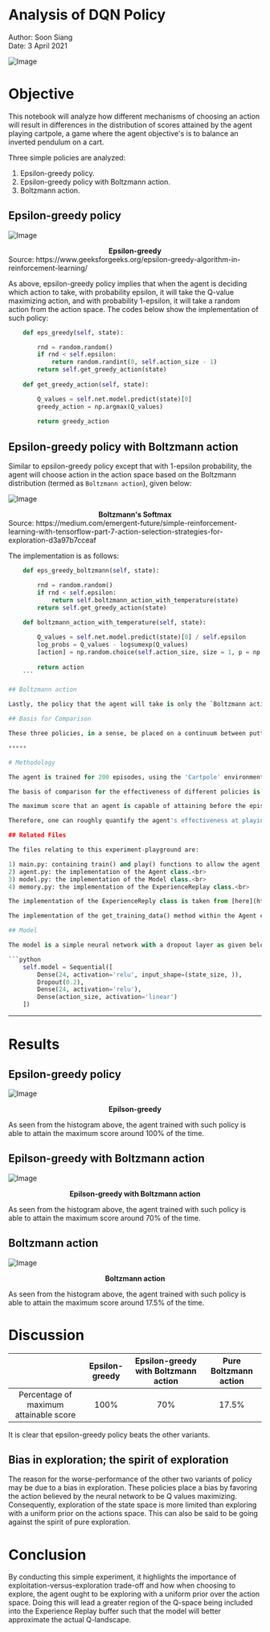 # Analysis of DQN Policy

Author: Soon Siang <br>
Date: 3 April 2021

![Image](./images_analysis/Github_Repository_DQN_PG.png)

# Objective

This notebook will analyze how different mechanisms of choosing an action will result in differences in the distribution of scores attained by the agent playing cartpole, a game where the agent objective's is to balance an inverted pendulum on a cart.

Three simple policies are analyzed:

1) Epsilon-greedy policy.<br>
2) Epsilon-greedy policy with Boltzmann action.<br>
3) Boltzmann action.<br>

## Epsilon-greedy policy

![Image](./images_analysis/Screenshot-2020-03-18-at-8.03.38-PM.png)
<center><b>Epsilon-greedy</b></center>
Source: https://www.geeksforgeeks.org/epsilon-greedy-algorithm-in-reinforcement-learning/

As above, epsilon-greedy policy implies that when the agent is deciding which action to take, with probability epsilon, it will take the Q-value maximizing action, and with probability 1-epsilon, it will take a random action from the action space. The codes below show the implementation of such policy:

```python
    def eps_greedy(self, state):

        rnd = random.random()
        if rnd < self.epsilon:
            return random.randint(0, self.action_size - 1)
        return self.get_greedy_action(state)
    
    def get_greedy_action(self, state):

        Q_values = self.net.model.predict(state)[0]
        greedy_action = np.argmax(Q_values)
        
        return greedy_action
```


## Epsilon-greedy policy with Boltzmann action

Similar to epsilon-greedy policy except that with 1-epsilon probability, the agent will choose action in the action space based on the Boltzmann distribution (termed as `Boltzmann action`), given below:

![Image](./images_analysis/1_176NhUn1CcPHofNdVmGYhQ.png)
<center><b>Boltzmann's Softmax</b></center>
Source: https://medium.com/emergent-future/simple-reinforcement-learning-with-tensorflow-part-7-action-selection-strategies-for-exploration-d3a97b7cceaf

The implementation is as follows:

```python
    def eps_greedy_boltzmann(self, state):

        rnd = random.random()
        if rnd < self.epsilon:
            return self.boltzmann_action_with_temperature(state)
        return self.get_greedy_action(state)
    
    def boltzmann_action_with_temperature(self, state):

        Q_values = self.net.model.predict(state)[0] / self.epsilon
        log_probs = Q_values - logsumexp(Q_values)
        [action] = np.random.choice(self.action_size, size = 1, p = np.exp(log_probs))
        
        return action
    ```
    
## Boltzmann action

Lastly, the policy that the agent will take is only the `Boltzmann action`, given in the above equation and with its implementation shown above as the function `boltzmann_action_with_temperature()`.

## Basis for Comparison

These three policies, in a sense, be placed on a continuum between putting different weights from more reliance on the model given by DQN (Boltzmann action) to more freedom for the agent to choose an action base on a uniform prior (i.e. no additional information given to the model when it is free to choose any action from the action space in the epsilon-greedy policy).

*****

# Methodology

The agent is trained for 200 episodes, using the 'Cartpole' environment provided by [OpenAI Gym](https://gym.openai.com/).

The basis of comparison for the effectiveness of different policies is the distribution of the scores attained by the trained-agent for 200 episodes of playing the game. When playing the game, i.e. balancing the cartpole, the agent always choose the greedy action given by the model.<br>

The maximum score that an agent is capable of attaining before the episode is terminated artificially is 199.<br>

Therefore, one can roughly quantify the agent's effectiveness at playing the cartpole game by looking at the percentage of games in which the agent attains the maximum score of 199.<br>

## Related Files

The files relating to this experiment-playground are:

1) main.py: containing train() and play() functions to allow the agent to train and play in the environment respectively. <br>
2) agent.py: the implementation of the Agent class.<br>
3) model.py: the implementation of the Model class.<br>
4) memory.py: the implementation of the ExperienceReplay class.<br>

The implementation of the ExperienceReply class is taken from [here](https://towardsdatascience.com/deep-q-network-dqn-ii-b6bf911b6b2c).

The implementation of the get_training_data() method within the Agent class is taken from [here](https://github.com/cwchong/coursework/blob/main/210330_pract9/cartpoleDQN-start/agent.py).

## Model

The model is a simple neural network with a dropout layer as given below:

```python
    self.model = Sequential([
        Dense(24, activation='relu', input_shape=(state_size, )),
        Dropout(0.2),
        Dense(24, activation='relu'),
        Dense(action_size, activation='linear')
    ])
```
*****

# Results

## Epsilon-greedy policy

![Image](./images_analysis/epsg_episode_200_histo_play_scores.png)
<center><b>Epilson-greedy</b></center>

As seen from the histogram above, the agent trained with such policy is able to attain the maximum score around 100% of the time.

## Epilson-greedy with Boltzmann action

![Image](./images_analysis/BM_test_episode_200_histo_scores.png)
<center><b>Epilson-greedy with Boltzmann action</b></center>

As seen from the histogram above, the agent trained with such policy is able to attain the maximum score around 70% of the time.

## Boltzmann action
![Image](./images_analysis/BM_onlyTest_episode_200_histo_play_scores.png)
<center><b>Boltzmann action</b></center>

As seen from the histogram above, the agent trained with such policy is able to attain the maximum score around 17.5% of the time.

# Discussion

|                                        	| Epsilon-greedy 	| Epsilon-greedy with Boltzmann action 	| Pure Boltzmann action 	|
|:--------------------------------------:	|:--------------:	|:------------------------------------:	|:---------------------:	|
| Percentage of maximum attainable score 	|      100%      	|                  70%                 	|         17.5%         	|

It is clear that epsilon-greedy policy beats the other variants.

## Bias in exploration; the spirit of exploration

The reason for the worse-performance of the other two variants of policy may be due to a bias in exploration. These policies place a bias by favoring the action believed by the neural network to be Q values maximizing. Consequently, exploration of the state space is more limited than exploring with a uniform prior on the actions space. This can also be said to be going against the spirit of pure exploration.

# Conclusion

By conducting this simple experiment, it highlights the importance of exploitation-versus-exploration trade-off and how when choosing to explore, the agent ought to be exploring with a uniform prior over the action space. Doing this will lead a greater region of the Q-space being included into the Experience Replay buffer such that the model will better approximate the actual Q-landscape.


```python

```
